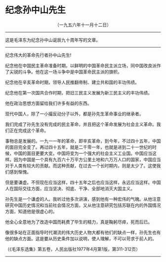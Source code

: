 # 纪念孙中山先生
<center class="auther">（一九五六年十一月十二日）</center>&#13;


---

这是毛泽东为纪念孙中山诞辰九十周年写的文章。
---


纪念伟大的革命先行者孙中山先生!
 
纪念他在中国民主革命准备时期，以鲜明的中国革命民主派立场，同中国改良派作了尖锐的斗争。他在这一场斗争中是中国革命民主派的旗帜。
 
纪念他在辛亥革命时期，领导人民推翻帝制、建立共和国的丰功伟绩。
 
纪念他在第一次国共合作时期，把旧三民主义发展为新三民主义的丰功伟绩。
 
他在政治思想方面留给我们许多有益的东西。
 
现代中国人，除了一小撮反动分子以外，都是孙先生革命事业的继承者。
 
我们完成了孙先生没有完成的民主革命，并且把这个革命发展为社会主义革命。我们正在完成这个革命。
 
事物总是发展的。一九一一年的革命，即辛亥革命，到今年，不过四十五年，中国的面目完全变了。再过四十五年，就是二千零一年，也就是进到二十一世纪的时候，中国的面目更要大变。中国将变为一个强大的社会主义工业国。中国应当这样。因为中国是一个具有九百六十万平方公里土地和六万万人口的国家，中国应当对于人类有较大的贡献。而这种贡献，在过去一个长时期内，则是太少了。这使我们感到惭愧。
 
但是要谦虚。不但现在应当这样，四十五年之后也应当这样，永远应当这样。中国人在国际交往方面，应当坚决、彻底、干净、全部地消灭大国主义。
 
孙先生是一个谦虚的人。我听过他多次讲演，感到他有一种宏伟的气魄。从他注意研究中国历史情况和当前社会情况方面，又从他注意研究包括苏联在内的外国情况方面，知道他是很虚心的。
 
他全心全意地为了改造中国而耗费了毕生的精力，真是鞠躬尽瘁，死而后已。
 
像很多站在正面指导时代潮流的伟大历史人物大都有他们的缺点一样，孙先生也有他的缺点方面。这是要从历史条件加以说明，使人理解，不可以苛求于前人的。
 
<p class="comment">（《毛泽东选集》第五卷，人民出版社1977年4月第1版，第311-312页）
 

---



